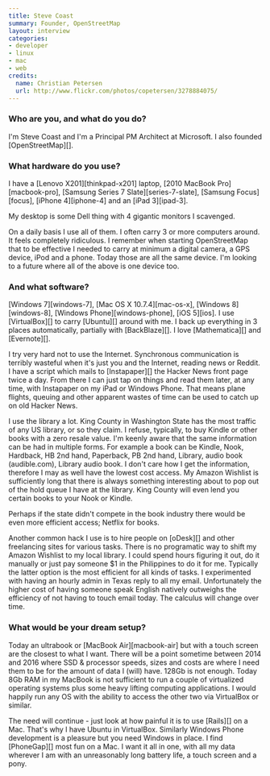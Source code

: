 ```yaml
---
title: Steve Coast
summary: Founder, OpenStreetMap
layout: interview
categories:
- developer
- linux
- mac
- web
credits:
  name: Christian Petersen
  url: http://www.flickr.com/photos/copetersen/3278884075/
---
```


### Who are you, and what do you do?

I'm Steve Coast and I'm a Principal PM Architect at Microsoft. I also founded [OpenStreetMap][].

### What hardware do you use?

I have a [Lenovo X201][thinkpad-x201] laptop, [2010 MacBook Pro][macbook-pro], [Samsung Series 7 Slate][series-7-slate], [Samsung Focus][focus], [iPhone 4][iphone-4] and an [iPad 3][ipad-3].

My desktop is some Dell thing with 4 gigantic monitors I scavenged.

On a daily basis I use all of them. I often carry 3 or more computers around. It feels completely ridiculous. I remember when starting OpenStreetMap that to be effective I needed to carry at minimum a digital camera, a GPS device, iPod and a phone. Today those are all the same device. I'm looking to a future where all of the above is one device too.

### And what software?

[Windows 7][windows-7], [Mac OS X 10.7.4][mac-os-x], [Windows 8][windows-8], [Windows Phone][windows-phone], [iOS 5][ios]. I use [VirtualBox][] to carry [Ubuntu][] around with me. I back up everything in 3 places automatically, partially with [BackBlaze][]. I love [Mathematica][] and [Evernote][].

I try very hard not to use the Internet. Synchronous communication is terribly wasteful when it's just you and the Internet, reading news or Reddit. I have a script which mails to [Instapaper][] the Hacker News front page twice a day. From there I can just tap on things and read them later, at any time, with Instapaper on my iPad or Windows Phone. That means plane flights, queuing and other apparent wastes of time can be used to catch up on old Hacker News.

I use the library a lot. King County in Washington State has the most traffic of any US library, or so they claim. I refuse, typically, to buy Kindle or other books with a zero resale value. I'm keenly aware that the same information can be had in multiple forms. For example a book can be Kindle, Nook, Hardback, HB 2nd hand, Paperback, PB 2nd hand, Library, audio book (audible.com), Library audio book. I don't care how I get the information, therefore I may as well have the lowest cost access. My Amazon Wishlist is sufficiently long that there is always something interesting about to pop out of the hold queue I have at the library. King County will even lend you certain books to your Nook or Kindle.

Perhaps if the state didn't compete in the book industry there would be even more efficient access; Netflix for books.

Another common hack I use is to hire people on [oDesk][] and other freelancing sites for various tasks. There is no programatic way to shift my Amazon Wishlist to my local library. I could spend hours figuring it out, do it manually or just pay someone $1 in the Philippines to do it for me. Typically the latter option is the most efficient for all kinds of tasks. I experimented with having an hourly admin in Texas reply to all my email. Unfortunately the higher cost of having someone speak English natively outweighs the efficiency of not having to touch email today. The calculus will change over time.

### What would be your dream setup?

Today an ultrabook or [MacBook Air][macbook-air] but with a touch screen are the closest to what I want. There will be a point sometime between 2014 and 2016 where SSD & processor speeds, sizes and costs are where I need them to be for the amount of data I (will) have. 128Gb is not enough. Today 8Gb RAM in my MacBook is not sufficient to run a couple of virtualized operating systems plus some heavy lifting computing applications. I would happily run any OS with the ability to access the other two via VirtualBox or similar.

The need will continue - just look at how painful it is to use [Rails][] on a Mac. That's why I have Ubuntu in VirtualBox. Similarly Windows Phone development is a pleasure but you need Windows in place. I find [PhoneGap][] most fun on a Mac. I want it all in one, with all my data wherever I am with an unreasonably long battery life, a touch screen and a pony.